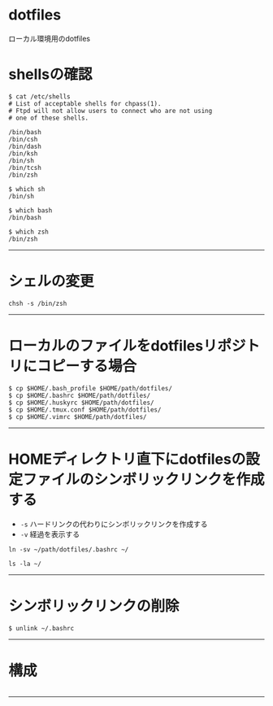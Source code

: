 # dotfiles

ローカル環境用のdotfiles


# shellsの確認

```shell-session
$ cat /etc/shells
# List of acceptable shells for chpass(1).
# Ftpd will not allow users to connect who are not using
# one of these shells.

/bin/bash
/bin/csh
/bin/dash
/bin/ksh
/bin/sh
/bin/tcsh
/bin/zsh
```


```shell-session
$ which sh
/bin/sh

$ which bash
/bin/bash

$ which zsh
/bin/zsh
```

---

# シェルの変更

```shell-session
chsh -s /bin/zsh
```

---

# ローカルのファイルをdotfilesリポジトリにコピーする場合

```shell-session
$ cp $HOME/.bash_profile $HOME/path/dotfiles/
$ cp $HOME/.bashrc $HOME/path/dotfiles/
$ cp $HOME/.huskyrc $HOME/path/dotfiles/
$ cp $HOME/.tmux.conf $HOME/path/dotfiles/
$ cp $HOME/.vimrc $HOME/path/dotfiles/
```

---


# HOMEディレクトリ直下にdotfilesの設定ファイルのシンボリックリンクを作成する

- `-s` ハードリンクの代わりにシンボリックリンクを作成する
- `-v` 経過を表示する

```shell-session
ln -sv ~/path/dotfiles/.bashrc ~/

ls -la ~/
```

---

# シンボリックリンクの削除

```shell-session
$ unlink ~/.bashrc
```

---

# 構成

```shell-session

```

---


